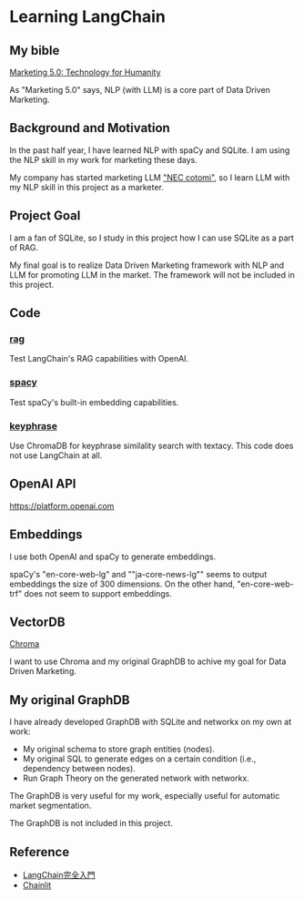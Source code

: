 # Learning LangChain

## My bible

[Marketing 5.0: Technology for Humanity](https://www.wiley.com/en-br/Marketing+5.0%3A+Technology+for+Humanity-p-9781119668510)

As "Marketing 5.0" says, NLP (with LLM) is a core part of Data Driven Marketing.

## Background and Motivation

In the past half year, I have learned NLP with spaCy and SQLite. I am using the NLP skill in my work for marketing these days.

My company has started marketing LLM ["NEC cotomi"](https://www.nec.com/en/press/202404/global_20240424_01.html), so I learn LLM with my NLP skill in this project as a marketer.

## Project Goal

I am a fan of SQLite, so I study in this project how I can use SQLite as a part of RAG.

My final goal is to realize Data Driven Marketing framework with NLP and LLM for promoting LLM in the market. The framework will not be included in this project.

## Code

### [rag](./rag)

Test LangChain's RAG capabilities with OpenAI.

### [spacy](./spacy)

Test spaCy's built-in embedding capabilities.

### [keyphrase](./keyphrase)

Use ChromaDB for keyphrase similality search with textacy.
This code does not use LangChain at all.

## OpenAI API

https://platform.openai.com

## Embeddings

I use both OpenAI and spaCy to generate embeddings.

spaCy's "en-core-web-lg" and ""ja-core-news-lg"" seems to output embeddings the size of 300 dimensions.
On the other hand, "en-core-web-trf" does not seem to support embeddings.

## VectorDB

[Chroma](https://www.trychroma.com/)

I want to use Chroma and my original GraphDB to achive my goal for Data Driven Marketing.

## My original GraphDB

I have already developed GraphDB with SQLite and networkx on my own at work:
- My original schema to store graph entities (nodes).
- My original SQL to generate edges on a certain condition (i.e., dependency between nodes).
- Run Graph Theory on the generated network with networkx.

The GraphDB is very useful for my work, especially useful for automatic market segmentation.

The GraphDB is not included in this project.

## Reference

- [LangChain完全入門](https://github.com/harukaxq/langchain-book)
- [Chainlit](https://github.com/Chainlit/chainlit)

